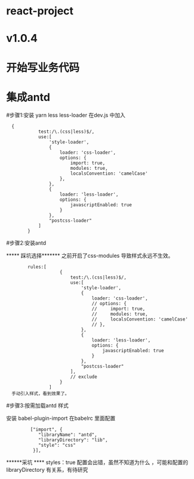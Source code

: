 # react-project

# v1.0.4

# 开始写业务代码

# 集成antd


#步骤1:安装 yarn less less-loader
    在dev.js 中加入
    
      {
                test:/\.(css|less)$/,
                use:[ 
                    'style-loader',
                    {
                        loader: 'css-loader',
                        options: {
                            import: true,
                            modules: true,
                            localsConvention: 'camelCase'
                        },
                    },
                    {
                        loader: 'less-loader',
                        options: {
                            javascriptEnabled: true
                        }
                    },
                    "postcss-loader"
                ]
            }

#步骤2:安装antd 

***** 踩坑选择******* 
之前开启了css-modules 导致样式永远不生效。

            rules:[
                        {
                            test:/\.(css|less)$/,
                            use:[ 
                                'style-loader',
                                {
                                    loader: 'css-loader',
                                    // options: {
                                    //     import: true,
                                    //     modules: true,
                                    //     localsConvention: 'camelCase'
                                    // },
                                },
                                {
                                    loader: 'less-loader',
                                    options: {
                                        javascriptEnabled: true
                                    }
                                },
                                "postcss-loader"
                            ],
                            // exclude
                        }
                    ]
      手动引入样式，看到效果了。
     
#步骤3:按需加载antd 样式

安装  babel-plugin-import 
 在babelrc 里面配置
 
             ["import", {
                "libraryName": "antd",
                "libraryDirectory": "lib",
                "style": "css"
              }],
   
******采坑 **** styles：true 配置会出错，虽然不知道为什么 ，可能和配置的libraryDirectory 有关系，有待研究



  
  
  
  
  
  
  
  
